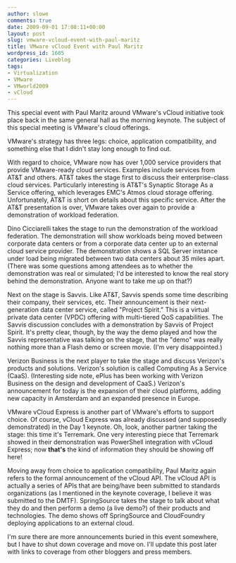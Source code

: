 ```yaml
---
author: slowe
comments: true
date: 2009-09-01 17:08:11+00:00
layout: post
slug: vmware-vcloud-event-with-paul-maritz
title: VMware vCloud Event with Paul Maritz
wordpress_id: 1605
categories: Liveblog
tags:
- Virtualization
- VMware
- VMworld2009
- vCloud
---
```


This special event with Paul Maritz around VMware's vCloud initiative took place back in the same general hall as the morning keynote. The subject of this special meeting is VMware's cloud offerings.

VMware's strategy has three legs: choice, application compatibility, and something else that I didn't stay long enough to find out.

With regard to choice, VMware now has over 1,000 service providers that provide VMware-ready cloud services. Examples include services from AT&T and others. AT&T takes the stage first to discuss their enterprise-class cloud services. Particularly interesting is AT&T's Synaptic Storage As a Service offering, which leverages EMC's Atmos cloud storage offering. Unfortunately, AT&T is short on details about this specific service. After the AT&T presentation is over, VMware takes over again to provide a demonstration of workload federation.

Dino Cicciarelli takes the stage to run the demonstration of the workload federation. The demonstration will show workloads being moved between corporate data centers or from a corporate data center up to an external cloud service provider. The demonstration shows a SQL Server instance under load being migrated between two data centers about 35 miles apart. (There was some questions among attendees as to whether the demonstration was real or simulated; I'd be interested to know the real story behind the demonstration. Anyone want to take me up on that?)

Next on the stage is Savvis. Like AT&T, Savvis spends some time describing their company, their services, etc. Their announcement is their next-generation data center service, called "Project Spirit." This is a virtual private data center (VPDC) offering with multi-tiered QoS capabilities. The Savvis discussion concludes with a demonstration by Savvis of Project Spirit. It's pretty clear, though, by the way the demo played and how the Savvis representative was talking on the stage, that the "demo" was really nothing more than a Flash demo or screen movie. (I'm very disappointed.)

Verizon Business is the next player to take the stage and discuss Verizon's products and solutions. Verizon's solution is called Computing As a Service (CaaS). (Interesting side note, ePlus has been working with Verizon Business on the design and development of CaaS.) Verizon's announcement for today is the expansion of their cloud platforms, adding new capacity in Amsterdam and an expanded presence in Europe.

VMware vCloud Express is another part of VMware's efforts to support choice. Of course, vCloud Express was already discussed (and supposedly demonstrated) in the Day 1 keynote. Oh, look, another partner taking the stage: this time it's Terremark. One very interesting piece that Terremark showed in their demonstration was PowerShell integration with vCloud Express; now **that's** the kind of information they should be showing off here!

Moving away from choice to application compatibility, Paul Maritz again refers to the formal announcement of the vCloud API. The vCloud API is actually a series of APIs that are being/have been submitted to standards organizations (as I mentioned in the keynote coverage, I believe it was submitted to the DMTF). SpringSource takes the stage to talk about what they do and then perform a demo (a live demo?) of their products and technologies. The demo shows off SpringSource and CloudFoundry deploying applications to an external cloud.

I'm sure there are more announcements buried in this event somewhere, but I have to shut down coverage and move on. I'll update this post later with links to coverage from other bloggers and press members.
